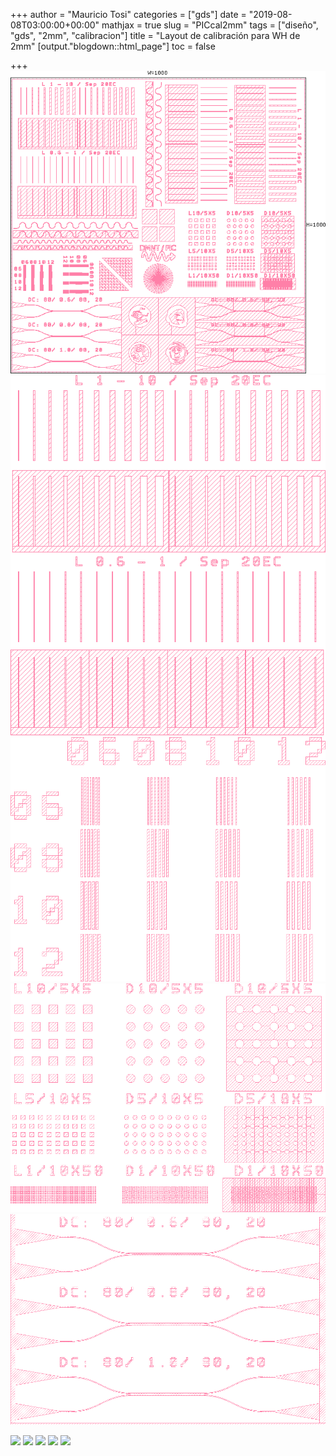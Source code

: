 +++
author = "Mauricio Tosi"
categories = ["gds"]
date = "2019-08-08T03:00:00+00:00"
mathjax = true
slug = "PICcal2mm"
tags = ["diseño", "gds", "2mm", "calibracion"]
title = "Layout de calibración para WH de 2mm"
[output."blogdown::html_page"]
toc = false

+++
![](/images/pic_cal_2mm.png)
![](/images/pic_cal_2mm_lines1.png)
![](/images/pic_cal_2mm_lines2.png)
![](/images/pic_cal_2mm_b.png)
![](/images/pic_cal_2mm_c.png)

<img src="/PIClab/images/pic_cal_2mm.png" width="700"/>
<img src="/PIClab/images/pic_cal_2mm_lines1.png" width="700"/>
<img src="/PIClab/images/pic_cal_2mm_lines2.png" width="700"/>
<img src="/PIClab/images/pic_cal_2mm_b.png" width="700"/>
<img src="/PIClab/images/pic_cal_2mm_c.png" width="700"/>
